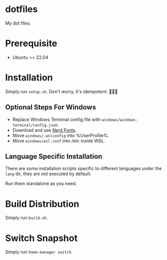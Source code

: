 # dotfiles

My dot files.

# Prerequisite

- Ubuntu >= 22.04

# Installation

Simply run `setup.sh`. Don't worry, it's idempotent. :tada::tada::tada:

## Optional Steps For Windows

- Replace Windows Terminal config file with `windows/windows-terminal/config.json`.
- Download and use [Nerd Fonts](https://www.nerdfonts.com/font-downloads).
- Move `windows/.wslconfig` into %UserProfile%.
- Move `windows/wsl.conf` into /etc inside WSL.

## Language Specific Installation

There are some installation scripts specific to different languages under the `lang` dir, they are not executed by default.

Run them standalone as you need.

# Build Distribution

Simply run `build.sh`.

# Switch Snapshot

Simply run `home-manager switch`.
